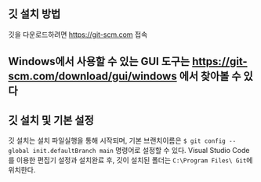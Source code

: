 ## 깃 설치 방법
깃을 다운로드하려면 https://git-scm.com 접속

Windows에서 사용할 수 있는 GUI 도구는 https://git-scm.com/download/gui/windows 에서 찾아볼 수 있다
--
## 깃 설치 및 기본 설정
깃 설치는 설치 파일실행을 통해 시작되며, 기본 브랜치이름은 `$ git config --global init.defaultBranch main` 명령어로 설정할 수 있다.
Visual Studio Code를 이용한 편집기 설정과 설치완료 후, 깃이 설치된 폴더는 `C:\Program Files\ Git`에 위치한다.
